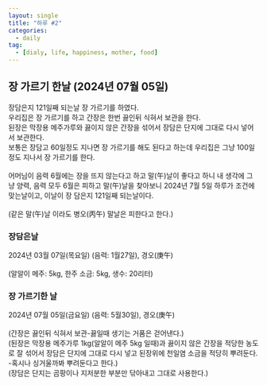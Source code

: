 ```yaml
---
layout: single
title: "하루 #2"
categories:
  - daily
tag:
  - [dialy, life, happiness, mother, food]
---
```


## 장 가르기 한날 (2024년 07월 05일)

장담은지 121일째 되는날 장 가르기를 하였다.  
우리집은 장 가르기를 하고 간장은 한번 끓인뒤 식혀서 보관을 한다.  
된장은 막장용 메주가루와 끓이지 않은 간장을 섞어서 장담은 단지에
그대로 다시 넣어서 보관한다.
<br />
보통은 장담고 60일정도 지나면 장 가르기를 해도 된다고 하는데
우리집은 그냥 100일 정도 지나서 장 가르기를 한다.  
<br />
어머님이 음력 6월에는 장을 뜨지 않는다고 하고 말(午)날이 좋다고 하니 
내 생각에 그냥 양력, 음력 모두 6월은 피하고 말(午)날을 찾아보니 
2024년 7월 5일 하루가 조건에 맞는날이고, 이날이 장 담은지 121일째 되는날이다.  
<br />
(같은 말(午)날 이라도 병오(丙午) 말날은 피한다고 한다.)
<br />
### 장담은날  
2024년 03월 07일(목요일) (음력: 1월27일), 경오(庚午)  
<br />
(알알이 메주: 5kg, 한주 소금: 5kg, 생수: 20리터)
<br />
### 장 가르기한 날  
2024년 07월 05일(금요일) (음력: 5월30일), 경오(庚午)  
<br />
(간장은 끓인뒤 식혀서 보관-끓일때 생기는 거품은 걷어낸다.)  
(된장은 막장용 메주가루 1kg(알알이 메주 5kg 일때)과 끓이지 않은 간장을 적당한
농도로 잘 섞어서 장담은 단지에 그대로 다시 넣고 된장위에 천일염 소금을 적당히 뿌려둔다.
-혹시나 싱거울까봐 뿌려둔다고 한다.)  
(장담은 단지는 곰팡이나 지저분한 부분만 닦아내고 그대로 사용한다.)  

